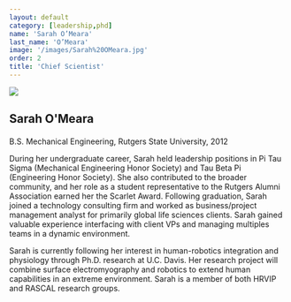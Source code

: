 ```yaml
---
layout: default
category: [leadership,phd]
name: 'Sarah O’Meara'
last_name: 'O’Meara'
image: '/images/Sarah%20OMeara.jpg'
order: 2
title: 'Chief Scientist'
---
```


<img src="{{ page.image }}">

<h2 class="team-title">Sarah O'Meara</h2>
<h4 class="team-position"></h4>
<p>B.S. Mechanical Engineering, Rutgers State University, 2012</p>
<p>During her undergraduate career, Sarah held leadership positions in Pi Tau Sigma (Mechanical Engineering Honor Society) and Tau Beta Pi (Engineering Honor Society).  She also contributed to the broader community, and her role as a student representative to the Rutgers Alumni Association earned her the Scarlet Award.  Following graduation, Sarah joined a technology consulting firm and worked as business/project management analyst for primarily global life sciences clients.  Sarah gained valuable experience interfacing with client VPs and managing multiples teams in a dynamic environment.</p>
<p>Sarah is currently following her interest in human-robotics integration and physiology through Ph.D. research at U.C. Davis.  Her research project will combine surface electromyography and robotics to extend human capabilities in an extreme environment.  Sarah is a member of both HRVIP and RASCAL research groups.</p>
<ul class="team-member-other-info"></ul>
